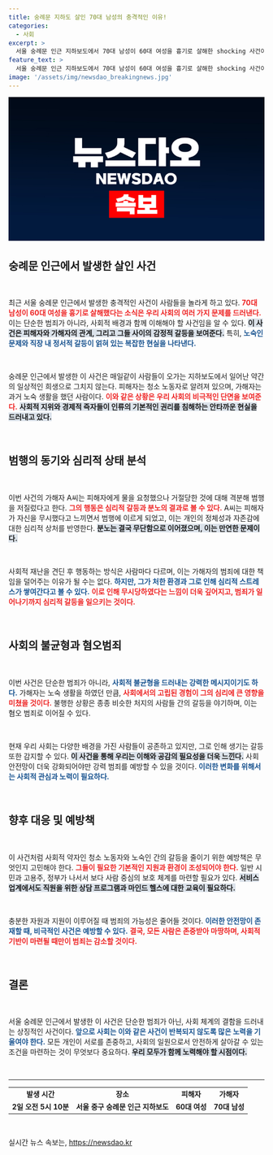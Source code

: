 ```yaml
---
title: 숭례문 지하도 살인 70대 남성의 충격적인 이유!
categories:
  - 사회
excerpt: >
  서울 숭례문 인근 지하보도에서 70대 남성이 60대 여성을 흉기로 살해한 shocking 사건이 발생했다. 물 주지 않아 무시당했다는 발언 뒤 범행이 이어졌다는 사실이 알려지며 경악을 주고 있다. 경찰은 구체적인 경위를 조사 중이다.
feature_text: >
  서울 숭례문 인근 지하보도에서 70대 남성이 60대 여성을 흉기로 살해한 shocking 사건이 발생했다. 물 주지 않아 무시당했다는 발언 뒤 범행이 이어졌다는 사실이 알려지며 경악을 주고 있다. 경찰은 구체적인 경위를 조사 중이다.
image: '/assets/img/newsdao_breakingnews.jpg'
---
```


<p><img src="/assets/img/newsdao_breakingnews.jpg" alt="implanttips 속보" /></p>

<h2 data-ke-size="size26">숭례문 인근에서 발생한 살인 사건</h2>

<p data-ke-size="size16">&nbsp;</p>

<p>최근 서울 숭례문 인근에서 발생한 충격적인 사건이 사람들을 놀라게 하고 있다. <b><span style="color: #ee2323;">70대 남성이 60대 여성을 흉기로 살해했다는 소식은 우리 사회의 여러 가지 문제를 드러낸다.</span></b> 이는 단순한 범죄가 아니라, 사회적 배경과 함께 이해해야 할 사건임을 알 수 있다. <b><span style="background-color: #21538527;">이 사건은 피해자와 가해자의 관계, 그리고 그들 사이의 감정적 갈등을 보여준다.</span></b> 특히, <b><span style="color: #1a5490;">노숙인 문제와 직장 내 정서적 갈등이 얽혀 있는 복잡한 현실을 나타낸다.</span></b></p>

<p data-ke-size="size16">&nbsp;</p>

<p>숭례문 인근에서 발생한 이 사건은 매일같이 사람들이 오가는 지하보도에서 일어난 약간의 일상적인 희생으로 그치지 않는다. 피해자는 청소 노동자로 알려져 있으며, 가해자는 과거 노숙 생활을 했던 사람이다. <b><span style="color: #ee2323;">이와 같은 상황은 우리 사회의 비극적인 단면을 보여준다.</span></b> <b><span style="background-color: #21538527;">사회적 지위와 경제적 즉자들이 인류의 기본적인 권리를 침해하는 안타까운 현실을 드러내고 있다.</span></b></p>

<p data-ke-size="size16">&nbsp;</p>

<h2 data-ke-size="size26">범행의 동기와 심리적 상태 분석</h2>

<p data-ke-size="size16">&nbsp;</p>

<p>이번 사건의 가해자 A씨는 피해자에게 물을 요청했으나 거절당한 것에 대해 격분해 범행을 저질렀다고 한다. <b><span style="color: #ee2323;">그의 행동은 심리적 갈등과 분노의 결과로 볼 수 있다.</span></b> A씨는 피해자가 자신을 무시했다고 느끼면서 범행에 이르게 되었고, 이는 개인의 정체성과 자존감에 대한 심리적 상처를 반영한다. <b><span style="background-color: #21538527;">분노는 결국 무단함으로 이어졌으며, 이는 만연한 문제이다.</span></b> </p>

<p data-ke-size="size16">&nbsp;</p>

<p>사회적 재난을 견딘 후 행동하는 방식은 사람마다 다르며, 이는 가해자의 범죄에 대한 책임을 덜어주는 이유가 될 수는 없다. <b><span style="color: #1a5490;">하지만, 그가 처한 환경과 그로 인해 심리적 스트레스가 쌓여간다고 볼 수 있다.</span></b> <b><span style="color: #ee2323;">이로 인해 무시당하였다는 느낌이 더욱 깊어지고, 범죄가 일어나기까지 심리적 갈등을 일으키는 것이다.</span></b></p>

<p data-ke-size="size16">&nbsp;</p>

<h2 data-ke-size="size26">사회의 불균형과 혐오범죄</h2>

<p data-ke-size="size16">&nbsp;</p>

<p>이번 사건은 단순한 범죄가 아니라, <b><span style="color: #1a5490;">사회적 불균형을 드러내는 강력한 메시지이기도 하다.</span></b> 가해자는 노숙 생활을 하였던 만큼, <b><span style="color: #ee2323;">사회에서의 고립된 경험이 그의 심리에 큰 영향을 미쳤을 것이다.</span></b> 불행한 상황은 종종 비슷한 처지의 사람들 간의 갈등을 야기하며, 이는 혐오 범죄로 이어질 수 있다. </p>

<p data-ke-size="size16">&nbsp;</p>

<p>현재 우리 사회는 다양한 배경을 가진 사람들이 공존하고 있지만, 그로 인해 생기는 갈등 또한 감지할 수 있다. <b><span style="background-color: #21538527;">이 사건을 통해 우리는 이해와 공감의 필요성을 더욱 느낀다.</span></b> 사회 안전망이 더욱 강화되어야만 강력 범죄를 예방할 수 있을 것이다. <b><span style="color: #1a5490;">이러한 변화를 위해서는 사회적 관심과 노력이 필요하다.</span></b></p>

<p data-ke-size="size16">&nbsp;</p>

<h2 data-ke-size="size26">향후 대응 및 예방책</h2>

<p data-ke-size="size16">&nbsp;</p>

<p>이 사건처럼 사회적 약자인 청소 노동자와 노숙인 간의 갈등을 줄이기 위한 예방책은 무엇인지 고민해야 한다. <b><span style="color: #ee2323;">그들이 필요한 기본적인 지원과 환경이 조성되어야 한다.</span></b> 일반 시민과 고용주, 정부가 나서서 보다 사람 중심의 보호 체계를 마련할 필요가 있다. <b><span style="background-color: #21538527;">서비스 업계에서도 직원을 위한 상담 프로그램과 마인드 헬스에 대한 교육이 필요하다.</span></b></p>

<p data-ke-size="size16">&nbsp;</p>

<p>충분한 자원과 지원이 이루어질 때 범죄의 가능성은 줄어들 것이다. <b><span style="color: #1a5490;">이러한 안전망이 존재할 때, 비극적인 사건은 예방할 수 있다.</span></b> <b><span style="color: #ee2323;">결국, 모든 사람은 존중받아 마땅하며, 사회적 기반이 마련될 때만이 범죄는 감소할 것이다.</span></b> </p>

<p data-ke-size="size16">&nbsp;</p>

<h2 data-ke-size="size26">결론</h2>

<p data-ke-size="size16">&nbsp;</p>

<p>서울 숭례문 인근에서 발생한 이 사건은 단순한 범죄가 아닌, 사회 체계의 결함을 드러내는 상징적인 사건이다. <b><span style="color: #1a5490;">앞으로 사회는 이와 같은 사건이 반복되지 않도록 많은 노력을 기울여야 한다.</span></b> 모든 개인이 서로를 존중하고, 사회의 일원으로서 안전하게 살아갈 수 있는 조건을 마련하는 것이 무엇보다 중요하다. <b><span style="background-color: #21538527;">우리 모두가 함께 노력해야 할 시점이다.</span></b> </p>

<p data-ke-size="size16">&nbsp;</p>

<hr>

<table style="width: 100%; border-collapse: collapse;">
    <tr style="height: 17px;">
        <td style="text-align: center; height: 17px;"><b>발생 시간</b></td>
        <td style="text-align: center;"><b>장소</b></td>
        <td style="text-align: center;"><b>피해자</b></td>
        <td style="text-align: center;"><b>가해자</b></td>
    </tr>
    <tr style="height: 17px;">
        <td style="text-align: center; height: 17px;"><b>2일 오전 5시 10분</b></td>
        <td style="text-align: center;"><b>서울 중구 숭례문 인근 지하보도</b></td>
        <td style="text-align: center;"><b>60대 여성</b></td>
        <td style="text-align: center;"><b>70대 남성</b></td>
    </tr>
</table>

<p data-ke-size="size16">&nbsp;</p>
실시간 뉴스 속보는, <a href="https://newsdao.kr" rel="dofollow">https://newsdao.kr</a>



